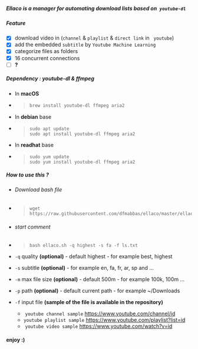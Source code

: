 ##### Ellaco is a manager for automating download lists based on` youtube-dl`

##### Feature
- [x] download  video in (`channel` & `playlist` & `direct link` in ` youtube`)
- [x] add the embedded `subtitle` by `Youtube Machine Learning`
- [x] categorize files as folders
- [x] 16 concurrent connections
- [ ] **?**

##### Dependency : youtube-dl & ffmpeg
- In **macOS**
- > ```bash
  > brew install youtube-dl ffmpeg aria2
  > ```
- In **debian** base
- > ```shell
  > sudo apt update
  > sudo apt install youtube-dl ffmpeg aria2
  > ```
- In **readhat** base
- > ```shell
  > sudo yum update
  > sudo yum install youtube-dl ffmpeg aria2
  > ```

##### How to use this ?
- ###### Download bash file 
- >```shell
  >wget https://raw.githubusercontent.com/dfmabbas/ellaco/master/ellaco.sh
  >```
- ###### start comment  
- > ```shell
  > bash ellaco.sh -q highest -s fa -f ls.txt
  > ```
- `-q` quality **(optional)** - default highest - for example best, highest
- `-s` subtitle **(optional)** - for example en, fa, fr, ar, sp and ...
- `-m` max file size **(optional)** - default 500m - for example 100k, 100m ...
- `-p` path **(optional)** - default current path - for example ~/Downloads
- `-f` input file **(sample of the file is available in the repository)**

  - ​ `youtube channel sample` https://www.youtube.com/channel/id
  -  `youtube playlist sample` https://www.youtube.com/playlist?list=id
  - ​ `youtube video sample` https://www.youtube.com/watch?v=id

#### enjoy :)